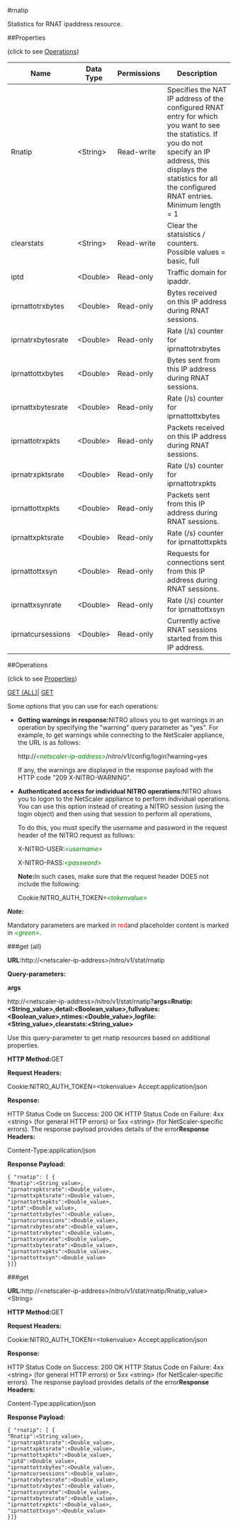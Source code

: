 #rnatip

Statistics for RNAT ipaddress resource.


##Properties 
<span>(click to see [Operations](#opera))</span>


<table><thead><tr><th>Name</th><th>Data Type</th><th>Permissions</th><th>Description</th></tr></thead><tbody><tr><td>Rnatip</td><td>&lt;String></td><td>Read-write</td><td>Specifies the NAT IP address of the configured RNAT entry for which you want to see the statistics. If you do not specify an IP address, this displays the statistics for all the configured RNAT entries.<br>Minimum length = 1</td></tr><tr><td>clearstats</td><td>&lt;String></td><td>Read-write</td><td>Clear the statsistics / counters.<br>Possible values = basic, full</td></tr><tr><td>iptd</td><td>&lt;Double></td><td>Read-only</td><td>Traffic domain for ipaddr.</td></tr><tr><td>iprnattotrxbytes</td><td>&lt;Double></td><td>Read-only</td><td>Bytes received on this IP address during RNAT sessions.</td></tr><tr><td>iprnatrxbytesrate</td><td>&lt;Double></td><td>Read-only</td><td>Rate (/s) counter for iprnattotrxbytes</td></tr><tr><td>iprnattottxbytes</td><td>&lt;Double></td><td>Read-only</td><td>Bytes sent from this IP address during RNAT sessions.</td></tr><tr><td>iprnattxbytesrate</td><td>&lt;Double></td><td>Read-only</td><td>Rate (/s) counter for iprnattottxbytes</td></tr><tr><td>iprnattotrxpkts</td><td>&lt;Double></td><td>Read-only</td><td>Packets received on this IP address during RNAT sessions.</td></tr><tr><td>iprnatrxpktsrate</td><td>&lt;Double></td><td>Read-only</td><td>Rate (/s) counter for iprnattotrxpkts</td></tr><tr><td>iprnattottxpkts</td><td>&lt;Double></td><td>Read-only</td><td>Packets sent from this IP address during RNAT sessions.</td></tr><tr><td>iprnattxpktsrate</td><td>&lt;Double></td><td>Read-only</td><td>Rate (/s) counter for iprnattottxpkts</td></tr><tr><td>iprnattottxsyn</td><td>&lt;Double></td><td>Read-only</td><td>Requests for connections sent from this IP address during RNAT sessions.</td></tr><tr><td>iprnattxsynrate</td><td>&lt;Double></td><td>Read-only</td><td>Rate (/s) counter for iprnattottxsyn</td></tr><tr><td>iprnatcursessions</td><td>&lt;Double></td><td>Read-only</td><td>Currently active RNAT sessions started from this IP address.</td></tr></tbody></table>
##Operations 
<span>(click to see [Properties](#prope))</span>


[GET (ALL)](#ge)| [GET]()


Some options that you can use for each operations:
<ul><li><p><b>Getting warnings in response:</b>NITRO allows you to get warnings in an operation by specifying the "warning" query parameter as "yes". For example, to get warnings while connecting to the NetScaler appliance, the URL is as follows:</p><p>http://<span style="color:green;font-style:italic;">&lt;netscaler-ip-address&gt;</span>/nitro/v1/config/login?warning=yes</p><p>If any, the warnings are displayed in the response payload with the HTTP code "209 X-NITRO-WARNING".</p></li><li><p><b>Authenticated access for individual NITRO operations:</b>NITRO allows you to logon to the NetScaler appliance to perform individual operations. You can use this option instead of creating a NITRO session (using the login object) and then using that session to perform all operations,</p><p>To do this, you must specify the username and password in the request header of the NITRO request as follows:</p><p>X-NITRO-USER:<span style="color:green;font-style:italic;">&lt;username&gt;</span></p><p>X-NITRO-PASS:<span style="color:green;font-style:italic;">&lt;password&gt;</span></p><p><b>Note:</b>In such cases, make sure that the request header DOES not include the following:</p><p>Cookie:NITRO_AUTH_TOKEN=<span style="color:green;font-style:italic;">&lt;tokenvalue&gt;</span></p></li></ul>



***Note:*** 
Mandatory parameters are marked in <span style="color:#FF0000;">red</span>and placeholder content is marked in <span style="color:green;font-style:italic">&lt;green&gt;</span>.

###get (all)



<b>URL:</b>http://&lt;netscaler-ip-address&gt;/nitro/v1/stat/rnatip
<b>Query-parameters:</b>
<b>args</b>
http://&lt;netscaler-ip-address&gt;/nitro/v1/stat/rnatip?<b>args=Rnatip:&lt;String_value&gt;,detail:&lt;Boolean_value&gt;,fullvalues:&lt;Boolean_value&gt;,ntimes:&lt;Double_value&gt;,logfile:&lt;String_value&gt;,clearstats:&lt;String_value&gt;</b>
Use this query-parameter to get rnatip resources based on additional properties.



<b>HTTP Method:</b>GET
<b>Request Headers:</b>

Cookie:NITRO_AUTH_TOKEN=&lt;tokenvalue&gt;Accept:application/json

<b>Response:</b>
HTTP Status Code on Success: 200 OKHTTP Status Code on Failure: 4xx &lt;string&gt; (for general HTTP errors) or 5xx &lt;string&gt; (for NetScaler-specific errors). The response payload provides details of the error<b>Response Headers:</b>

Content-Type:application/json

<b>Response Payload: </b>```{ "rnatip": [ {"Rnatip":<String_value>,"iprnatrxpktsrate":<Double_value>,"iprnattxpktsrate":<Double_value>,"iprnattottxpkts":<Double_value>,"iptd":<Double_value>,"iprnattottxbytes":<Double_value>,"iprnatcursessions":<Double_value>,"iprnatrxbytesrate":<Double_value>,"iprnattotrxbytes":<Double_value>,"iprnattxsynrate":<Double_value>,"iprnattxbytesrate":<Double_value>,"iprnattotrxpkts":<Double_value>,"iprnattottxsyn":<Double_value>}]}```



###get



<b>URL:</b>http://&lt;netscaler-ip-address&gt;/nitro/v1/stat/rnatip/Rnatip_value&gt;&lt;String&gt;
<b>HTTP Method:</b>GET
<b>Request Headers:</b>

Cookie:NITRO_AUTH_TOKEN=&lt;tokenvalue&gt;Accept:application/json

<b>Response:</b>
HTTP Status Code on Success: 200 OKHTTP Status Code on Failure: 4xx &lt;string&gt; (for general HTTP errors) or 5xx &lt;string&gt; (for NetScaler-specific errors). The response payload provides details of the error<b>Response Headers:</b>

Content-Type:application/json

<b>Response Payload: </b>```{ "rnatip": [ {"Rnatip":<String_value>,"iprnatrxpktsrate":<Double_value>,"iprnattxpktsrate":<Double_value>,"iprnattottxpkts":<Double_value>,"iptd":<Double_value>,"iprnattottxbytes":<Double_value>,"iprnatcursessions":<Double_value>,"iprnatrxbytesrate":<Double_value>,"iprnattotrxbytes":<Double_value>,"iprnattxsynrate":<Double_value>,"iprnattxbytesrate":<Double_value>,"iprnattotrxpkts":<Double_value>,"iprnattottxsyn":<Double_value>}]}```



